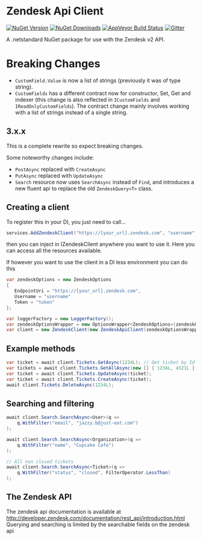 # Zendesk Api Client
[![NuGet Version](https://img.shields.io/nuget/vpre/ZendeskApi.Client.svg?style=flat-square)](https://www.nuget.org/packages/ZendeskApi.Client)
[![NuGet Downloads](https://img.shields.io/nuget/dt/ZendeskApi.Client.svg?style=flat-square)](https://www.nuget.org/packages/ZendeskApi.Client)
[![AppVeyor Build Status](https://img.shields.io/appveyor/ci/justeattech/zendeskapiclient/master.svg?style=flat-square)](https://ci.appveyor.com/project/justeattech/zendeskapiclient)
[![Gitter](https://img.shields.io/gitter/room/justeat/ZendeskApiClient.svg?style=flat-square)](https://gitter.im/justeat/ZendeskApiClient)


A .netstandard NuGet package for use with the  Zendesk v2 API.

# Breaking Changes

- `CustomField.Value` is now a list of strings (previously it was of type string).
- `CustomFields` has a different contract now for constructor, Set, Get and indexer (this change is also reflected in `ICustomFields` and `IReadOnlyCustomFields`). The contract change mainly involves working with a list of strings instead of a single string.

## 3.x.x
This is a complete rewrite so expect breaking changes.

Some noteworthy changes include:
- `PostAsync` replaced with `CreateAsync`
- `PutAsync` replaced with `UpdateAsync`
- `Search` resource now uses `SearchAsync` instead of `Find`, and introduces a new fluent api to replace the old `ZendeskQuery<T>` class.


## Creating a client
To register this in your DI, you just need to call...
```c#
services.AddZendeskClient("https://[your_url].zendesk.com", "username", "token");
```
then you can inject in IZendeskClient anywhere you want to use it. Here you can access all the resources available.

If however you want to use the client in a DI less environment you can do this

```c#
var zendeskOptions = new ZendeskOptions
{
   EndpointUri = "https://[your_url].zendesk.com",
   Username = "username"
   Token = "token"
};

var loggerFactory = new LoggerFactory();
var zendeskOptionsWrapper = new OptionsWrapper<ZendeskOptions>(zendeskOptions);
var client = new ZendeskClient(new ZendeskApiClient(zendeskOptionsWrapper), loggerFactory.CreateLogger<ZendeskClient>());
```

## Example methods
```c#
var ticket = await client.Tickets.GetAsync(1234L); // Get ticket by Id
var tickets = await client.Tickets.GetAllAsync(new [] { 1234L, 4321L }); // 
var ticket = await client.Tickets.UpdateAsync(ticket);
var ticket = await client.Tickets.CreateAsync(ticket);
await client.Tickets.DeleteAsync(1234L);
```

## Searching and filtering
```c#
await client.Search.SearchAsync<User>(q => 
    q.WithFilter("email", "jazzy.b@just-eat.com")
);

await client.Search.SearchAsync<Organization>(q => 
    q.WithFilter("name", "Cupcake Cafe")
);

// All non closed tickets
await client.Search.SearchAsync<Ticket>(q => 
    q.WithFilter("status", "closed", FilterOperator.LessThan)
);
```

## The Zendesk API

The zendesk api documentation is available at http://developer.zendesk.com/documentation/rest_api/introduction.html
Querying and searching is limited by the searchable fields on the zendesk api

